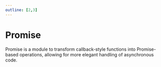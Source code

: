 ```yaml
---
outline: [2,3]
---
```


# Promise <BadgeShared/>

Promise is a module to transform callback-style functions into Promise-based operations, allowing for more elegant handling of asynchronous code.

<!--@include: ./autodoc/autodoc_shared_functions.md-->